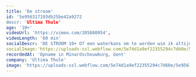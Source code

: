```yaml
---
title: 'De stroom'
id: '5e956317193db25be42a9272
descr: 'Ultima Thule'
age: '10+'
videoUrl: 'https://vimeo.com/205880954',
videoLength: '60 min'
socialDescr: 'DE STROOM 10+ Of een waterkans om te worden wie ik altijd al was. De stroom is er. Al heel lang. Lang vóór ons. Lang vóór de dinosaurussen. Zelfs lang vóór deze aarde. De stroom kabbelt, golft, wentelt, dreunt. De stroom glijdt, gedijt en jakkert voort. De stroom omhult, verhult, schuurt en zalft. De stroom geeft en neemt. De stroom verbindt ons allemaal. Of we dat nu willen of niet. Het maakt niet uit waar we vandaan komen of naartoe gaan. Het maakt niet uit wie we zijn of beweren te zijn. We zitten er samen in. Al heel lang. En nog lang hierna.'
socialImage:'https://uploads-ssl.webflow.com/5e74d1a9ef22355294c7d60e/5e956122909a3b64042f2b3f_UltimaThule_DeStroom_web.jpg'
recordedAt: 'Opname in Minardschouwburg, Gent'
company: 'Ultima Thule'
image: 'https://uploads-ssl.webflow.com/5e74d1a9ef22355294c7d60e/5e956122909a3b64042f2b3f_UltimaThule_DeStroom_web.jpg'
---
```

